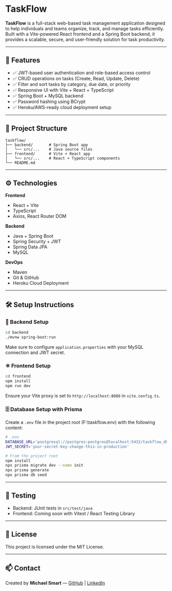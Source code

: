 # TaskFlow

**TaskFlow** is a full-stack web-based task management application designed to help individuals and teams organize, track, and manage tasks efficiently. Built with a Vite-powered React frontend and a Spring Boot backend, it provides a scalable, secure, and user-friendly solution for task productivity.

---

## 🚀 Features

- ✅ JWT-based user authentication and role-based access control
- ✅ CRUD operations on tasks (Create, Read, Update, Delete)
- ✅ Filter and sort tasks by category, due date, or priority
- ✅ Responsive UI with Vite + React + TypeScript
- ✅ Spring Boot + MySQL backend
- ✅ Password hashing using BCrypt
- ✅ Heroku/AWS-ready cloud deployment setup

---

## 📁 Project Structure

```
taskflow/
├── backend/       # Spring Boot app
│   └── src/...    # Java source files
├── frontend/      # Vite + React app
│   └── src/...    # React + TypeScript components
└── README.md
```

---

## ⚙️ Technologies

**Frontend**
- React + Vite
- TypeScript
- Axios, React Router DOM

**Backend**
- Java + Spring Boot
- Spring Security + JWT
- Spring Data JPA
- MySQL

**DevOps**
- Maven
- Git & GitHub
- Heroku Cloud Deployment

---

## 🛠 Setup Instructions

### 🔧 Backend Setup
```bash
cd backend
./mvnw spring-boot:run
```

Make sure to configure `application.properties` with your MySQL connection and JWT secret.

### ⚛️ Frontend Setup
```bash
cd frontend
npm install
npm run dev
```

Ensure your Vite proxy is set to `http://localhost:8080` in `vite.config.ts`.

### 🗄️ Database Setup with Prisma

Create a `.env` file in the project root (F:\taskflow\.env) with the following content:

```bash
# .env
DATABASE_URL='postgresql://postgres:postgres@localhost:5432/taskflow_db?schema=public'
JWT_SECRET='your-secret-key-change-this-in-production'
```

```bash
# From the project root
npm install
npx prisma migrate dev --name init
npx prisma generate
npx prisma db seed
```

---

## 🧪 Testing
- Backend: JUnit tests in `src/test/java`
- Frontend: Coming soon with Vitest / React Testing Library

---

## 📌 License
This project is licensed under the MIT License.

---

## 📫 Contact
Created by **Michael Smart** — [GitHub](https://github.com/riiansmart) | [LinkedIn](https://www.linkedin.com/in/michael-smart-47576a264/)
